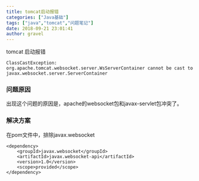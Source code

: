 ```yaml
---
title: tomcat启动报错
categories: ["Java基础"]
tags: ["java","tomcat","问题笔记"]
date: 2018-09-21 23:01:41 
author: gravel
---
```


tomcat 启动报错

<!--more-->

```
ClassCastException: org.apache.tomcat.websocket.server.WsServerContainer cannot be cast to javax.websocket.server.ServerContainer
```

### 问题原因
出现这个问题的原因是，apache的websocket包和javax-servlet包冲突了。

### 解决方案
在pom文件中，排除javax.websocket
```
<dependency>
    <groupId>javax.websocket</groupId>
    <artifactId>javax.websocket-api</artifactId>
    <version>1.0</version>
    <scope>provided</scope>
</dependency>
```